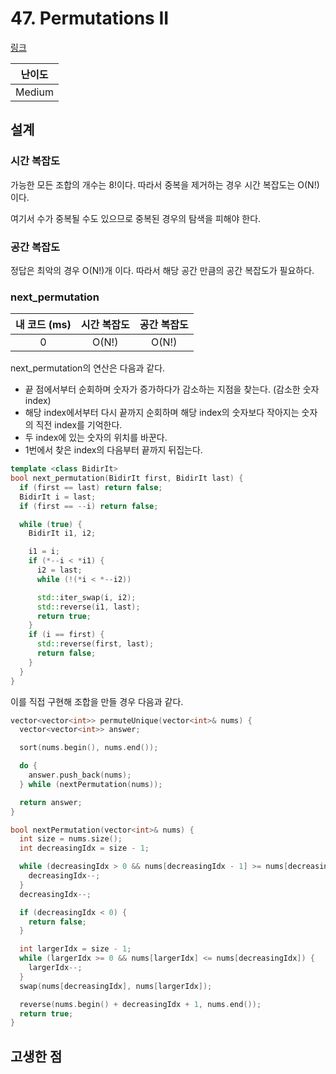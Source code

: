 # 47. Permutations II

[링크](https://leetcode.com/problems/permutations-ii/)

| 난이도 |
| :----: |
| Medium |

## 설계

### 시간 복잡도

가능한 모든 조합의 개수는 8!이다. 따라서 중복을 제거하는 경우 시간 복잡도는 O(N!)이다.

여기서 수가 중복될 수도 있으므로 중복된 경우의 탐색을 피해야 한다.

### 공간 복잡도

정답은 최악의 경우 O(N!)개 이다. 따라서 해당 공간 만큼의 공간 복잡도가 필요하다.

### next_permutation

| 내 코드 (ms) | 시간 복잡도 | 공간 복잡도 |
| :----------: | :---------: | :---------: |
|      0       |    O(N!)    |    O(N!)    |

next_permutation의 연산은 다음과 같다.

- 끝 점에서부터 순회하며 숫자가 증가하다가 감소하는 지점을 찾는다. (감소한 숫자 index)
- 해당 index에서부터 다시 끝까지 순회하며 해당 index의 숫자보다 작아지는 숫자의 직전 index를 기억한다.
- 두 index에 있는 숫자의 위치를 바꾼다.
- 1번에서 찾은 index의 다음부터 끝까지 뒤집는다.

```cpp
template <class BidirIt>
bool next_permutation(BidirIt first, BidirIt last) {
  if (first == last) return false;
  BidirIt i = last;
  if (first == --i) return false;

  while (true) {
    BidirIt i1, i2;

    i1 = i;
    if (*--i < *i1) {
      i2 = last;
      while (!(*i < *--i2))

      std::iter_swap(i, i2);
      std::reverse(i1, last);
      return true;
    }
    if (i == first) {
      std::reverse(first, last);
      return false;
    }
  }
}
```

이를 직접 구현해 조합을 만들 경우 다음과 같다.

```cpp
vector<vector<int>> permuteUnique(vector<int>& nums) {
  vector<vector<int>> answer;

  sort(nums.begin(), nums.end());

  do {
    answer.push_back(nums);
  } while (nextPermutation(nums));

  return answer;
}

bool nextPermutation(vector<int>& nums) {
  int size = nums.size();
  int decreasingIdx = size - 1;

  while (decreasingIdx > 0 && nums[decreasingIdx - 1] >= nums[decreasingIdx]) {
    decreasingIdx--;
  }
  decreasingIdx--;

  if (decreasingIdx < 0) {
    return false;
  }

  int largerIdx = size - 1;
  while (largerIdx >= 0 && nums[largerIdx] <= nums[decreasingIdx]) {
    largerIdx--;
  }
  swap(nums[decreasingIdx], nums[largerIdx]);

  reverse(nums.begin() + decreasingIdx + 1, nums.end());
  return true;
}
```

## 고생한 점
